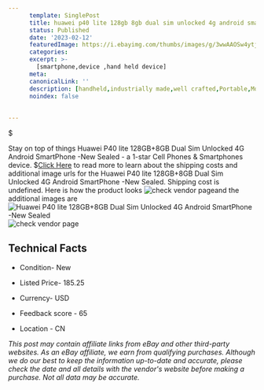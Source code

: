```yaml
---
      template: SinglePost
      title: huawei p40 lite 128gb 8gb dual sim unlocked 4g android smartphone new sealed
      status: Published
      date: '2023-02-12'
      featuredImage: https://i.ebayimg.com/thumbs/images/g/3wwAAOSw4ytj5PlW/s-l225.jpg
      categories: 
      excerpt: >-
        [smartphone,device ,hand held device]
      meta:
      canonicalLink: ''
      description: [handheld,industrially made,well crafted,Portable,Mobile,Compact,Convenient,Lightweight,Maneuverable,Man-portable,Miniature,Carriable,Hand-held,Light,Holdable,Transportable,Mobile device,Pocket-sized,On-the-go,Wireless,Cordless,Compact size,Convenient size, smartphone,device ,hand held device]
      noindex: false
      
        
---
```

$

Stay on top of things Huawei P40 lite 128GB+8GB Dual Sim Unlocked 4G Android SmartPhone -New Sealed - a 1-star Cell Phones & Smartphones device.
$[Click Here](https://www.ebay.com/itm/185770340930?hash=item2b40c67242%3Ag%3A3wwAAOSw4ytj5PlW&mkevt=1&mkcid=1&mkrid=711-53200-19255-0&campid=%253CePNCampaignId%253E&customid=%253CreferenceId%253E&toolid=10049) to read more to learn about the shipping costs and additional image urls for the Huawei P40 lite 128GB+8GB Dual Sim Unlocked 4G Android SmartPhone -New Sealed. Shipping cost is undefined. Here is how the product looks ![check vendor page](https://i.ebayimg.com/thumbs/images/g/3wwAAOSw4ytj5PlW/s-l225.jpg)and the additional images are![Huawei P40 lite 128GB+8GB Dual Sim Unlocked 4G Android SmartPhone -New Sealed](https://i.ebayimg.com/images/g/3wwAAOSw4ytj5PlW/s-l500.jpg)![check vendor page](https://origin-galleryplus.ebayimg.com/ws/web/185770340930_2_0_1/225x225.jpg,https://origin-galleryplus.ebayimg.com/ws/web/185770340930_3_0_1/225x225.jpg,https://origin-galleryplus.ebayimg.com/ws/web/185770340930_4_0_1/225x225.jpg,https://origin-galleryplus.ebayimg.com/ws/web/185770340930_5_0_1/225x225.jpg,https://origin-galleryplus.ebayimg.com/ws/web/185770340930_6_0_1/225x225.jpg,https://origin-galleryplus.ebayimg.com/ws/web/185770340930_7_0_1/225x225.jpg,https://origin-galleryplus.ebayimg.com/ws/web/185770340930_8_0_1/225x225.jpg,https://origin-galleryplus.ebayimg.com/ws/web/185770340930_9_0_1/225x225.jpg,https://origin-galleryplus.ebayimg.com/ws/web/185770340930_10_0_1/225x225.jpg,https://origin-galleryplus.ebayimg.com/ws/web/185770340930_11_0_1/225x225.jpg,https://origin-galleryplus.ebayimg.com/ws/web/185770340930_12_0_1/225x225.jpg)



 ## Technical Facts 



     
      

 - Condition- New 


      

 - Listed Price- 185.25 


      

 - Currency- USD 


      

 - Feedback score - 65 


      

 - Location - CN 


      
      

 *_This post may contain affiliate links from eBay and other third-party websites. As an eBay affiliate, we earn from qualifying purchases. Although we do our best to keep the information up-to-date and accurate, please check the date and all details with the vendor's website before making a purchase. Not all data may be accurate._*






